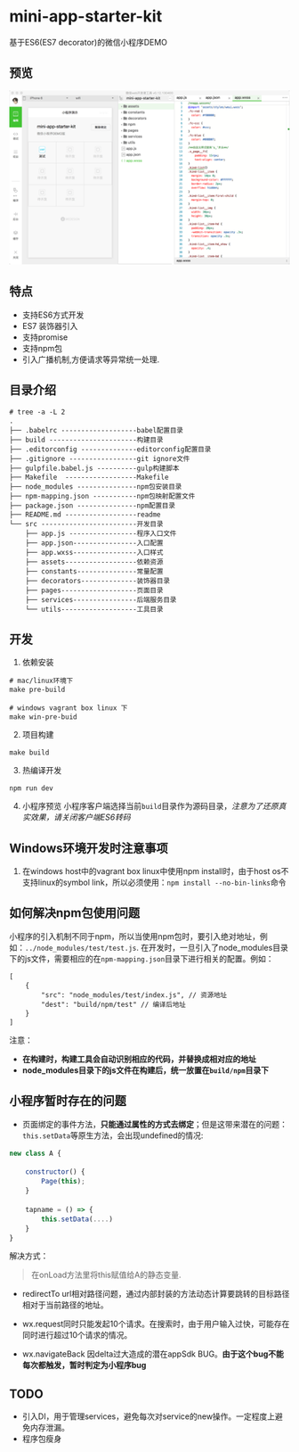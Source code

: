 # mini-app-starter-kit
基于ES6(ES7 decorator)的微信小程序DEMO

## 预览
![](preview.png)

## 特点
- 支持ES6方式开发
- ES7 装饰器引入
- 支持promise
- 支持npm包
- 引入广播机制,方便请求等异常统一处理.

## 目录介绍
```
# tree -a -L 2
.
├── .babelrc -------------------babel配置目录
├── build ----------------------构建目录
├── .editorconfig --------------editorconfig配置目录
├── .gitignore -----------------git ignore文件
├── gulpfile.babel.js ----------gulp构建脚本
├── Makefile  ------------------Makefile
├── node_modules ---------------npm包安装目录
├── npm-mapping.json -----------npm包映射配置文件
├── package.json ---------------npm配置目录
├── README.md ------------------readme
└── src ------------------------开发目录
    ├── app.js -----------------程序入口文件
    ├── app.json----------------入口配置
    ├── app.wxss----------------入口样式
    ├── assets------------------依赖资源
    ├── constants---------------常量配置
    ├── decorators--------------装饰器目录
    ├── pages-------------------页面目录
    ├── services----------------后端服务目录
    └── utils-------------------工具目录
```

## 开发
1. 依赖安装
```
# mac/linux环境下
make pre-build

# windows vagrant box linux 下
make win-pre-buid
```

2. 项目构建
```
make build
```

3. 热编译开发
```
npm run dev
```

4. 小程序预览
小程序客户端选择当前`build`目录作为源码目录，*注意为了还原真实效果，请关闭客户端ES6转码*

## Windows环境开发时注意事项
1. 在windows host中的vagrant box linux中使用npm install时，由于host os不支持linux的symbol link，所以必须使用：`npm install --no-bin-links`命令

## 如何解决npm包使用问题
小程序的引入机制不同于npm，所以当使用npm包时，要引入绝对地址，例如：`../node_modules/test/test.js`.
在开发时，一旦引入了node_modules目录下的js文件，需要相应的在`npm-mapping.json`目录下进行相关的配置。例如：
```
[
    {
        "src": "node_modules/test/index.js", // 资源地址
        "dest": "build/npm/test" // 编译后地址
    }
]
```

注意：

- **在构建时，构建工具会自动识别相应的代码，并替换成相对应的地址**
- **node_modules目录下的js文件在构建后，统一放置在`build/npm`目录下**

## 小程序暂时存在的问题
- 页面绑定的事件方法，**只能通过属性的方式去绑定**；但是这带来潜在的问题：`this.setData`等原生方法，会出现undefined的情况:
```javascript
new class A {

    constructor() {
        Page(this);
    }

    tapname = () => {
        this.setData(....)
    }
}
```

解决方式：
> 在onLoad方法里将this赋值给A的静态变量.

- redirectTo url相对路径问题，通过内部封装的方法动态计算要跳转的目标路径相对于当前路径的地址。

- wx.request同时只能发起10个请求。在搜索时，由于用户输入过快，可能存在同时进行超过10个请求的情况。

- wx.navigateBack 因delta过大造成的潜在appSdk BUG。**由于这个bug不能每次都触发，暂时判定为小程序bug**

## TODO
* 引入DI，用于管理services，避免每次对service的new操作。一定程度上避免内存泄漏。
* 程序包瘦身
